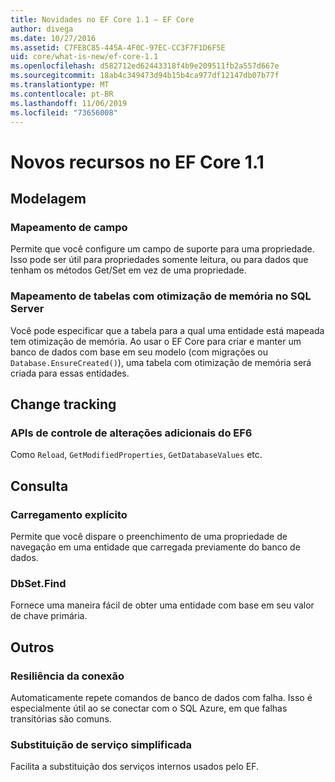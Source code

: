 ```yaml
---
title: Novidades no EF Core 1.1 – EF Core
author: divega
ms.date: 10/27/2016
ms.assetid: C7FE8C85-445A-4F0C-97EC-CC3F7F1D6F5E
uid: core/what-is-new/ef-core-1.1
ms.openlocfilehash: d582712ed62443318f4b9e209511fb2a557d667e
ms.sourcegitcommit: 18ab4c349473d94b15b4ca977df12147db07b77f
ms.translationtype: MT
ms.contentlocale: pt-BR
ms.lasthandoff: 11/06/2019
ms.locfileid: "73656008"
---
```

# <a name="new-features-in-ef-core-11"></a>Novos recursos no EF Core 1.1

## <a name="modeling"></a>Modelagem

### <a name="field-mapping"></a>Mapeamento de campo

Permite que você configure um campo de suporte para uma propriedade. Isso pode ser útil para propriedades somente leitura, ou para dados que tenham os métodos Get/Set em vez de uma propriedade.

### <a name="mapping-to-memory-optimized-tables-in-sql-server"></a>Mapeamento de tabelas com otimização de memória no SQL Server

Você pode especificar que a tabela para a qual uma entidade está mapeada tem otimização de memória. Ao usar o EF Core para criar e manter um banco de dados com base em seu modelo (com migrações ou `Database.EnsureCreated()`), uma tabela com otimização de memória será criada para essas entidades.

## <a name="change-tracking"></a>Change tracking

### <a name="additional-change-tracking-apis-from-ef6"></a>APIs de controle de alterações adicionais do EF6

Como `Reload`, `GetModifiedProperties`, `GetDatabaseValues` etc.

## <a name="query"></a>Consulta

### <a name="explicit-loading"></a>Carregamento explícito

Permite que você dispare o preenchimento de uma propriedade de navegação em uma entidade que carregada previamente do banco de dados.

### <a name="dbsetfind"></a>DbSet.Find

Fornece uma maneira fácil de obter uma entidade com base em seu valor de chave primária.

## <a name="other"></a>Outros

### <a name="connection-resiliency"></a>Resiliência da conexão

Automaticamente repete comandos de banco de dados com falha. Isso é especialmente útil ao se conectar com o SQL Azure, em que falhas transitórias são comuns.

### <a name="simplified-service-replacement"></a>Substituição de serviço simplificada

Facilita a substituição dos serviços internos usados pelo EF.
